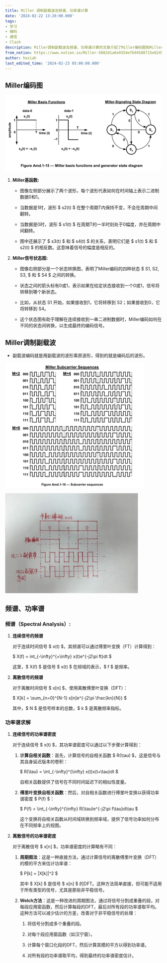 ```yaml
---
title: Miller 调制副载波及频谱、功率谱计算
date: '2024-02-22 13:20:00.000'
tags:
- 学习
- 编码
- 通信
- Clash
description: Miller调制副载波及频谱、功率谱计算的文章介绍了Miller编码图和Miller调制副载波的原理。此外，还解释了连续信号和离散信号的频谱分析方法，以及连续信号和离散信号的功率谱密度计算方法。
from_notion: https://www.notion.so/Miller-5082d1a6e9354efb94508715e6245d56
author: heziah
last_edited_time: '2024-02-23 05:06:00.000'
---
```

## Miller编码图

![Miller](c39033d2_Miller.jpg)

1. **Miller基函数:**

	- 图像左侧部分展示了两个波形，每个波形代表如何在时间轴上表示二进制数据0和1。

	- 当数据是1时，波形 $ s2(t) $ 在整个周期T内保持不变，不会在周期中间翻转。

	- 当数据是0时，波形 $ s1(t) $ 在周期T的一半时刻处于0幅度，并在周期中间翻转。

	- 图中还展示了 $ s3(t) $ 和 $ s4(t) $ 的关系，表明它们是 $ s1(t) $ 和 $ s2(t) $ 的相反数。这意味着信号的幅度是相反的。

1. **Miller信号状态图:**

	- 图像右侧部分是一个状态转换图，表明了Miller编码的四种状态 $ S1, S2, S3, $ 和 $ S4 $ 之间的转换。

	- 状态之间的箭头标有0或1，表示如果在给定状态接收到一个0或1，信号将转移到哪个新状态。

	- 比如，从状态 S1 开始，如果接收到1，它将转移到 S2；如果接收到0，它将转移到 S4。

	- 这个状态图有助于理解在连续接收到一串二进制数据时，Miller编码如何在不同的状态间转换，以生成最终的编码信号。

## Miller调制副载波

- 副载波编码就是用副载波的波形乘原波形，得到的就是编码后的波形。

![Miller_modulated_subcarrier](ae13ff47_Miller_modulated_subcarrier.png)

![Miller_modulated_subcarrier](8d148b7b_Miller_modulated_subcarrier.webp)

## 频谱、功率谱

### **频谱（Spectral Analysis）**:

1. **连续信号的频谱**

	对于连续时间信号 $ x(t) $，其频谱可以通过傅里叶变换（FT）计算得到：

	$ X(f) = int_{-\infty}^{+\infty} x(t)e^{-j2\pi ft}dt $

	这里，$ X(f) $ 是信号 $ x(t) $ 在频域的表示，$ f $ 是频率。

1. **离散信号的频谱**

	对于离散时间信号 $ x[n] $，使用离散傅里叶变换（DFT）：

	$ X[k] = \sum_{n=0}^{N-1} x[n]e^{-j2\pi \frac{kn}{N}} $

	其中，$ N $ 是信号样本的总数，$ k $ 是离散频率指标。

### 功率谱求解

1. **连续信号的功率谱密度**

	对于连续信号 $ x(t) $，其功率谱密度可以通过以下步骤计算得到：

	1. **计算自相关函数**：首先，计算信号的自相关函数 $ R(\tau) $，这是信号与其自身延迟版本的卷积：

		$ R(\tau) = \int_{-\infty}^{\infty} x(t)x(t+\tau)dt $

		自相关函数提供了信号在不同时间延迟下的相似性度量。

	1. **傅里叶变换自相关函数**：然后，对自相关函数进行傅里叶变换以获得功率谱密度 $ P(f) $：

		$ P(f) = \int_{-\infty}^{\infty} R(\tau)e^{-j2\pi f\tau}d\tau $

		这个变换将自相关函数从时间域转换到频率域，提供了信号功率如何分布在不同频率上的视图。

1. **离散信号的功率谱密度**

	对于离散信号 $ x[n] $，功率谱密度的计算略有不同：

	1. **周期图法**：这是一种直接方法，通过计算信号的离散傅里叶变换（DFT）的模的平方来估计功率谱：

		$ P[k] = |X[k]|^2 $

		其中 $ X[k] $ 是信号 $ x[n] $ 的DFT。这种方法简单直接，但可能不适用于所有类型的信号，尤其是那些非平稳信号。

	1. **Welch方法**：这是一种改进的周期图法，通过将信号分割成重叠的段，对每段应用窗函数，然后计算每段的DFT，最后对所有段的功率谱取平均。这种方法可以减少估计的方差，改善对于非平稳信号的处理：

		1. 将信号分割成多个重叠的段。

		1. 对每个段应用窗函数（如汉宁窗）。

		1. 计算每个窗口化段的DFT，然后计算其模的平方以得到功率谱。

		1. 对所有段的功率谱取平均，得到最终的功率谱密度估计。

		<br/>

		<br/>

